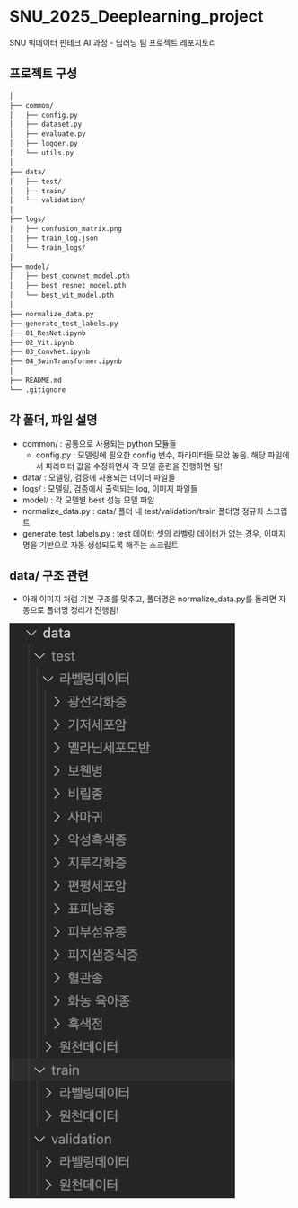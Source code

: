 # SNU_2025_Deeplearning_project
SNU 빅데이터 핀테크 AI 과정 - 딥러닝 팀 프로젝트 레포지토리


## 프로젝트 구성
```bash
│               
├── common/
│   ├── config.py
│   ├── dataset.py
│   ├── evaluate.py
│   ├── logger.py
│   └── utils.py
│
├── data/
│   ├── test/
│   ├── train/
│   └── validation/
│
├── logs/
│   ├── confusion_matrix.png
│   ├── train_log.json
│   └── train_logs/
│       
├── model/
│   ├── best_convnet_model.pth
│   ├── best_resnet_model.pth
│   └── best_vit_model.pth
│
├── normalize_data.py
├── generate_test_labels.py
├── 01_ResNet.ipynb
├── 02_Vit.ipynb
├── 03_ConvNet.ipynb
├── 04_SwinTransformer.ipynb
│
├── README.md
└── .gitignore

```

## 각 폴더, 파일 설명
- common/ : 공통으로 사용되는 python 모듈들
  - config.py : 모델링에 필요한 config 변수, 파라미터들 모았 놓음. 해당 파일에서 파라미터 값을 수정하면서 각 모델 훈련을 진행하면 됨!
- data/ : 모델링, 검증에 사용되는 데이터 파일들
- logs/ : 모델링, 검증에서 출력되는 log, 이미지 파일들
- model/ : 각 모델별 best 성능 모델 파일
- normalize_data.py : data/ 폴더 내 test/validation/train 폴더명 정규화 스크립트
- generate_test_labels.py : test 데이터 셋의 라벨링 데이터가 없는 경우, 이미지 명을 기반으로 자동 생성되도록 해주는 스크립트

## data/ 구조 관련
- 아래 이미지 처럼 기본 구조를 맞추고, 폴더명은 normalize_data.py를 돌리면 자동으로 폴더명 정리가 진행됨!
  
![Data Model Structure](./data_model_structure.png)